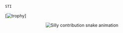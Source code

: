 

```js
STI
```


</a>

[![trophy](https://github-profile-trophy.vercel.app/?username=bob900-cod&theme=juicyfresh)]


<div align="center">
  <picture>
    <source media="(prefers-color-scheme: dark)" srcset="https://raw.githubusercontent.com/bob900-cod/bob900-cod/output/silly-contribution-snake-dark.svg" />
    <source media="(prefers-color-scheme: light)" srcset="https://raw.githubusercontent.com/bob900-cod/sbob900-cod/output/silly-contribution-snake.svg" />
    <img alt="Silly contribution snake animation" src="github-snake.svg" />
  </picture>
</div>
